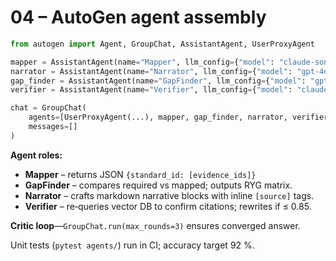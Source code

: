 # 04 – AutoGen agent assembly

```python
from autogen import Agent, GroupChat, AssistantAgent, UserProxyAgent

mapper = AssistantAgent(name="Mapper", llm_config={"model": "claude-sonnet-4"})
narrator = AssistantAgent(name="Narrator", llm_config={"model": "gpt-4o"})
gap_finder = AssistantAgent(name="GapFinder", llm_config={"model": "gpt-4o"})
verifier = AssistantAgent(name="Verifier", llm_config={"model": "claude-sonnet-4"})

chat = GroupChat(
    agents=[UserProxyAgent(...), mapper, gap_finder, narrator, verifier],
    messages=[]
)
```

**Agent roles:**

* **Mapper** – returns JSON `{standard_id: [evidence_ids]}`
* **GapFinder** – compares required vs mapped; outputs RYG matrix.
* **Narrator** – crafts markdown narrative blocks with inline `[source]` tags.
* **Verifier** – re‑queries vector DB to confirm citations; rewrites if ≤ 0.85.

**Critic loop**—`GroupChat.run(max_rounds=3)` ensures converged answer.

Unit tests (`pytest agents/`) run in CI; accuracy target 92 %.
